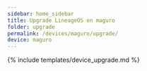 ```yaml
---
sidebar: home_sidebar
title: Upgrade LineageOS on maguro
folder: upgrade
permalink: /devices/maguro/upgrade/
device: maguro
---
```

{% include templates/device_upgrade.md %}
